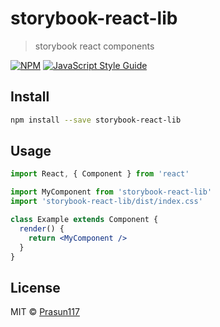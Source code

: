 # storybook-react-lib

> storybook react components

[![NPM](https://img.shields.io/npm/v/storybook-react-lib.svg)](https://www.npmjs.com/package/storybook-react-lib) [![JavaScript Style Guide](https://img.shields.io/badge/code_style-standard-brightgreen.svg)](https://standardjs.com)

## Install

```bash
npm install --save storybook-react-lib
```

## Usage

```jsx
import React, { Component } from 'react'

import MyComponent from 'storybook-react-lib'
import 'storybook-react-lib/dist/index.css'

class Example extends Component {
  render() {
    return <MyComponent />
  }
}
```

## License

MIT © [Prasun117](https://github.com/Prasun117)
